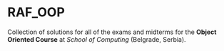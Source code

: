 # RAF_OOP

Collection of solutions for all of the exams and midterms for the **Object Oriented Course** at *School of Computing* (Belgrade, Serbia). 

